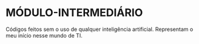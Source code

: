 # MÓDULO-INTERMEDIÁRIO
Códigos feitos sem o uso de qualquer inteligência artificial. Representam o meu início nesse mundo de TI.
